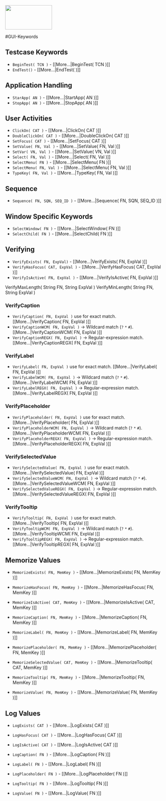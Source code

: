 <img src="https://www.openkeyword.de/images/OKW_Logos/150x78/okw_color_msoffice_nobackground.png" width="150px" height="78px" />

#GUI-Keywords

## Testcase Keywords

* `BeginTest( TCN )` - [[More...|BeginTest( TCN )]]
* `EndTest()` - [[More...|EndTest( )]]

## Application Handling 

* `StarApp( AN )` - [[More...|StartApp( AN )]]
* `StopApp( AN )` - [[More...|StopApp( AN )]]

## User Activities

* `ClickOn( CAT )` - [[More...|ClickOn( CAT )]]
* `DoubleClickOn( CAT )` - [[More...|DoubleClickOn( CAT )]]
* `SetFocus( CAT )` - [[More...|SetFocus( CAT )]]
* `SetValue( FN, Val )` - [[More...|SetValue( FN, Val )]]
* `SetVar( VN, Val )` - [[More...|SetValue( VN, Val )]]
* `Select( FN, Val )` - [[More...|Select( FN, Val )]]
* `SelectMenu( FN )` - [[More...|SelectMenu( FN )]]
* `SelectMenu( FN, Val )` - [[More...|SelectMenu( FN, Val )]]
* `TypeKey( FN, Val )` - [[More...|TypeKey( FN, Val )]]

## Sequence

* `Sequence( FN, SQN, SEQ_ID )` - [[More...|Sequence( FN, SQN, SEQ_ID )]]

## Window Specific Keywords

* `SelectWindow( FN )` - [[More...|SelectWindow( FN )]]
* `SelectChild( FN )` - [[More...|SelectChild( FN )]]


## Verifying

* `VerifyExists( FN, ExpVal)` - [[More...|VerifyExists( FN, ExpVal )]]
* `VerifyHasFocus( CAT, ExpVal )` - [[More...|VerifyHasFocus( CAT, ExpVal )]]
* `VerifyIsActive( FN, ExpVal )` - [[More...|VerifyIsActive( FN, ExpVal )]]

VerifyMaxLength( String FN, String ExpVal )
VerifyMinLength( String FN, String ExpVal )

### VerifyCaption

* `VerifyCaption( FN, ExpVal )` use for exact match. [[More...|VerifyCaption( FN, ExpVal )]]
* `VerifyCaptionWCM( FN, ExpVal )` -> Wildcard match (`?` `*` `#`). [[More...|VerifyCaptionWCM( FN, ExpVal )]]
* `VerifyCaptionREGX( FN, ExpVal )` -> Regular-expression match. [[More...|VerifyCaptionREGX( FN, ExpVal )]]

### VerifyLabel

* `VerifyLabel( FN, ExpVal )` use for exact match. [[More...|VerifyLabel( FN, ExpVal )]]
* `VerifyLabelWCM( FN, ExpVal )` -> Wildcard match (`?` `*` `#`). [[More...|VerifyLabelWCM( FN, ExpVal )]]
* `VerifyLabelREGX( FN, ExpVal )` -> Regular-expression match. [[More...|VerifyLabelREGX( FN, ExpVal )]]

### VerifyPlaceholder

* `VerifyPlaceholder( FN, ExpVal )` use for exact match. [[More...|VerifyPlaceholder( FN, ExpVal )]]
* `VerifyPlaceholderWCM( FN, ExpVal )` -> Wildcard match (`?` `*` `#`). [[More...|VerifyPlaceholderWCM( FN, ExpVal )]]
* `VerifyPlaceholderREGX( FN, ExpVal )` -> Regular-expression match. [[More...|VerifyPlaceholderREGX( FN, ExpVal )]]

### VerifySelectedValue

* `VerifySelectedValue( FN, ExpVal )` use for exact match. [[More...|VerifySelectedValue( FN, ExpVal )]]
* `VerifySelectedValueWCM( FN, ExpVal )` -> Wildcard match (`?` `*` `#`). [[More...|VerifySelectedValueWCM( FN, ExpVal )]]
* `VerifySelectedValueREGX( FN, ExpVal )` -> Regular-expression match. [[More...|VerifySelectedValueREGX( FN, ExpVal )]]

### VerifyTooltip

* `VerifyTooltip( FN, ExpVal )` use for exact match. [[More...|VerifyTooltip( FN, ExpVal )]]
* `VerifyTooltipWCM( FN, ExpVal )` -> Wildcard match (`?` `*` `#`). [[More...|VerifyTooltipWCM( FN, ExpVal )]]
* `VerifyTooltipREGX( FN, ExpVal )` -> Regular-expression match. [[More...|VerifyTooltipREGX( FN, ExpVal )]]

## Memorize Values

* `MemorizeExists( FN, MemKey )` - [[More...|MemorizeExists( FN, MemKey )]]
* `MemorizeHasFocus( FN, MemKey )` - [[More...|MemorizeHasFocus( FN, MemKey )]]
* `MemorizeIsActive( CAT, MemKey )` - [[More...|MemorizeIsActive( CAT, MemKey )]]

* `MemorizeCaption( FN, MemKey )` - [[More...|MemorizeCaption( FN, MemKey )]]
* `MemorizeLabel( FN, MemKey )` - [[More...|MemorizeLabel( FN, MemKey )]]
* `MemorizePlaceholder( FN, MemKey )` - [[More...|MemorizePlaceholder( FN, MemKey )]]
* `MemorizeSelectedValue( CAT, MemKey )` - [[More...|MemorizeTooltip( CAT, MemKey )]]
* `MemorizeTooltip( FN, MemKey )` - [[More...|MemorizeTooltip( FN, MemKey )]]
* `MemorizeValue( FN, MemKey )` - [[More...|MemorizeValue( FN, MemKey )]]

## Log Values

* `LogExists( CAT )` - [[More...|LogExists( CAT )]]
* `LogHasFocus( CAT )` - [[More...|LogHasFocus( CAT )]]
* `LogIsActive( CAT )` - [[More...|LogIsActive( CAT )]]

* `LogCaption( FN )` - [[More...|LogCaption( FN )]]

* `LogLabel( FN )` - [[More...|LogLabel( FN )]]
* `LogPlaceholder( FN )` - [[More...|LogPlaceholder( FN )]]
* `LogTooltip( FN )` - [[More...|LogTooltip( FN )]]
* `LogValue( FN )` - [[More...|LogValue( FN )]]


